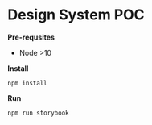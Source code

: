 # Design System POC


**Pre-requsites**


- Node >10

**Install**
```
npm install
```

**Run**
```
npm run storybook
```
